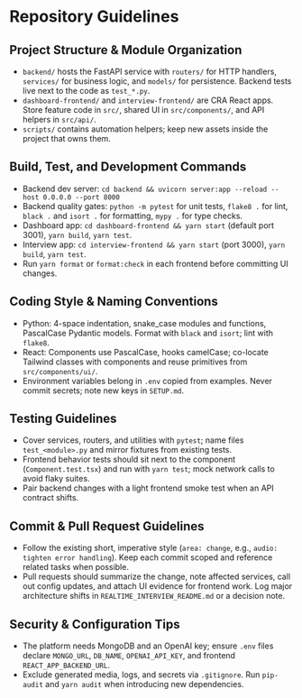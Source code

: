 # Repository Guidelines

## Project Structure & Module Organization
- `backend/` hosts the FastAPI service with `routers/` for HTTP handlers, `services/` for business logic, and `models/` for persistence. Backend tests live next to the code as `test_*.py`.
- `dashboard-frontend/` and `interview-frontend/` are CRA React apps. Store feature code in `src/`, shared UI in `src/components/`, and API helpers in `src/api/`.
- `scripts/` contains automation helpers; keep new assets inside the project that owns them.

## Build, Test, and Development Commands
- Backend dev server: `cd backend && uvicorn server:app --reload --host 0.0.0.0 --port 8000`
- Backend quality gates: `python -m pytest` for unit tests, `flake8 .` for lint, `black .` and `isort .` for formatting, `mypy .` for type checks.
- Dashboard app: `cd dashboard-frontend && yarn start` (default port 3001), `yarn build`, `yarn test`.
- Interview app: `cd interview-frontend && yarn start` (port 3000), `yarn build`, `yarn test`.
- Run `yarn format` or `format:check` in each frontend before committing UI changes.

## Coding Style & Naming Conventions
- Python: 4-space indentation, snake_case modules and functions, PascalCase Pydantic models. Format with `black` and `isort`; lint with `flake8`.
- React: Components use PascalCase, hooks camelCase; co-locate Tailwind classes with components and reuse primitives from `src/components/ui/`.
- Environment variables belong in `.env` copied from examples. Never commit secrets; note new keys in `SETUP.md`.

## Testing Guidelines
- Cover services, routers, and utilities with `pytest`; name files `test_<module>.py` and mirror fixtures from existing tests.
- Frontend behavior tests should sit next to the component (`Component.test.tsx`) and run with `yarn test`; mock network calls to avoid flaky suites.
- Pair backend changes with a light frontend smoke test when an API contract shifts.

## Commit & Pull Request Guidelines
- Follow the existing short, imperative style (`area: change`, e.g., `audio: tighten error handling`). Keep each commit scoped and reference related tasks when possible.
- Pull requests should summarize the change, note affected services, call out config updates, and attach UI evidence for frontend work. Log major architecture shifts in `REALTIME_INTERVIEW_README.md` or a decision note.

## Security & Configuration Tips
- The platform needs MongoDB and an OpenAI key; ensure `.env` files declare `MONGO_URL`, `DB_NAME`, `OPENAI_API_KEY`, and frontend `REACT_APP_BACKEND_URL`.
- Exclude generated media, logs, and secrets via `.gitignore`. Run `pip-audit` and `yarn audit` when introducing new dependencies.
